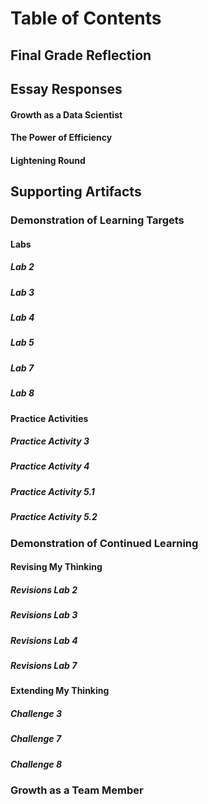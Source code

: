 
# Table of Contents 

## Final Grade Reflection

## Essay Responses

#### Growth as a Data Scientist

#### The Power of Efficiency

#### Lightening Round

## Supporting Artifacts 

### Demonstration of Learning Targets

#### Labs

##### Lab 2

##### Lab 3

##### Lab 4

##### Lab 5

##### Lab 7 

##### Lab 8 

#### Practice Activities

##### Practice Activity 3

##### Practice Activity 4

##### Practice Activity 5.1

##### Practice Activity 5.2

### Demonstration of Continued Learning

#### Revising My Thinking

##### Revisions Lab 2

##### Revisions Lab 3

##### Revisions Lab 4

##### Revisions Lab 7

#### Extending My Thinking

##### Challenge 3

##### Challenge 7

##### Challenge 8

### Growth as a Team Member
